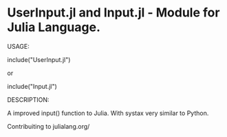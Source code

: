 # UserInput.jl and Input.jl - Module for Julia Language. 

USAGE:

include("UserInput.jl")

or

include("Input.jl") 

DESCRIPTION:

A improved input() function to Julia. With systax very similar to Python. 

Contribuiting to julialang.org/ 
